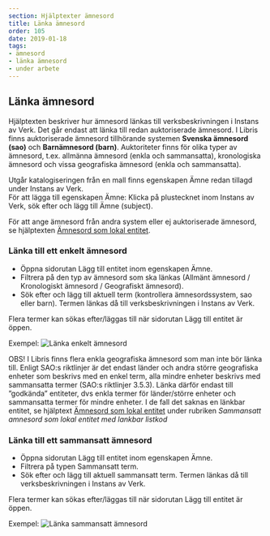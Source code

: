 ```yaml
---
section: Hjälptexter ämnesord
title: Länka ämnesord
order: 105
date: 2019-01-18
tags:
- ämnesord
- länka ämnesord
- under arbete
---
```


## Länka ämnesord

Hjälptexten beskriver hur ämnesord länkas till verksbeskrivningen i Instans av Verk. Det går endast att länka till redan auktoriserade ämnesord. I Libris finns auktoriserade ämnesord tillhörande systemen **Svenska ämnesord (sao)** och **Barnämnesord (barn)**. Auktoriteter finns för olika typer av ämnesord, t.ex. allmänna ämnesord (enkla och sammansatta), kronologiska ämnesord och vissa geografiska ämnesord (enkla och sammansatta). 

Utgår katalogiseringen från en mall finns egenskapen Ämne redan tillagd under Instans av Verk. 
<br/>För att lägga till egenskapen Ämne: Klicka på plustecknet inom Instans av Verk, sök efter och lägg till Ämne (subject).

För att ange ämnesord från andra system eller ej auktoriserade ämnesord, se hjälptexten [Ämnesord som lokal entitet](https://libris.kb.se/katalogisering/help/workflow-local-entity-sh). 

### Länka till ett enkelt ämnesord 

* Öppna sidorutan Lägg till entitet inom egenskapen Ämne. 
* Filtrera på den typ av ämnesord som ska länkas (Allmänt ämnesord / Kronologiskt ämnesord / Geografiskt ämnesord). 
* Sök efter och lägg till aktuell term (kontrollera ämnesordssystem, sao eller barn). Termen länkas då till verksbeskrivningen i Instans av Verk. 

Flera termer kan sökas efter/läggas till när sidorutan Lägg till entitet är öppen.

Exempel:
![Länka enkelt ämnesord](LänkaEnkelt.png) 


OBS! I Libris finns flera enkla geografiska ämnesord som man inte bör länka till. Enligt SAO:s riktlinjer är det endast länder och andra större geografiska enheter som beskrivs med en enkel term, alla mindre enheter beskrivs med sammansatta termer (SAO:s riktlinjer 3.5.3). Länka därför endast till ”godkända” entiteter, dvs enkla termer för länder/större enheter och sammansatta termer för mindre enheter. I de fall det saknas en länkbar entitet, se hjälptext [Ämnesord som lokal entitet](https://libris.kb.se/katalogisering/help/workflow-local-entity-sh) under rubriken *Sammansatt amnesord som lokal entitet med lankbar listkod*

### Länka till ett sammansatt ämnesord

* Öppna sidorutan Lägg till entitet inom egenskapen Ämne. 
* Filtrera på typen Sammansatt term.
* Sök efter och lägg till aktuell sammansatt term. Termen länkas då till verksbeskrivningen i Instans av Verk. 

Flera termer kan sökas efter/läggas till när sidorutan Lägg till entitet är öppen.

Exempel:
![Länka sammansatt ämnesord](LänkaSammansatt.png) 


